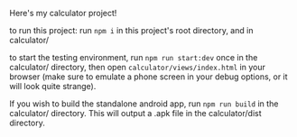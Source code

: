 Here's my calculator project!

to run this project: run `npm i` in this project's root directory, and in calculator/

to start the testing environment, run `npm run start:dev` once in the calculator/ directory,
then open `calculator/views/index.html` in your browser (make sure to emulate a phone screen in your debug options, or it will look quite strange).

If you wish to build the standalone android app, run `npm run build` in the calculator/ directory. This will output a .apk file in the calculator/dist directory.